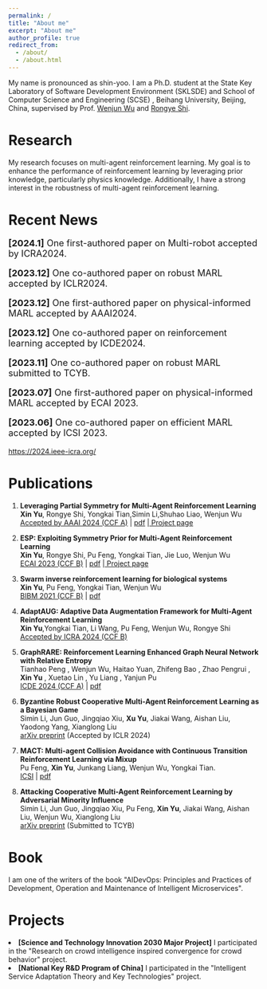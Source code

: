 ```yaml
---
permalink: /
title: "About me"
excerpt: "About me"
author_profile: true
redirect_from: 
  - /about/
  - /about.html
---
```


My name is pronounced as shin-yoo. I am a Ph.D. student at the State Key Laboratory of Software Development Environment (SKLSDE) and School of Computer Science and Engineering (SCSE) , Beihang University, Beijing, China, supervised by Prof. <a href="https://www.researchgate.net/profile/Wenjun-Wu-15">Wenjun Wu</a> and <a href="https://rongyeshi.github.io/">Rongye Shi</a>.

Research
======
My research focuses on multi-agent reinforcement learning. My goal is to enhance the performance of reinforcement learning by leveraging prior knowledge, particularly physics knowledge. Additionally, I have a strong interest in the robustness of multi-agent reinforcement learning.

Recent News
======
<p style="font-size:18px"> <strong>[2024.1]</strong> One first-authored paper on Multi-robot accepted by ICRA2024.</p>
<p style="font-size:18px"> <strong>[2023.12]</strong> One co-authored paper on robust MARL accepted by ICLR2024.</p>
<p style="font-size:18px"> <strong>[2023.12]</strong> One first-authored paper on physical-informed MARL accepted by AAAI2024.</p>
<p style="font-size:18px"> <strong>[2023.12]</strong> One co-authored paper on reinforcement learning accepted by ICDE2024.</p>
<p style="font-size:18px"> <strong>[2023.11]</strong> One co-authored paper on robust MARL submitted to TCYB.</p>
<p style="font-size:18px"> <strong>[2023.07]</strong> One first-authored paper on physical-informed MARL accepted by ECAI 2023.</p>
<p style="font-size:18px"> <strong>[2023.06]</strong> One co-authored paper on efficient MARL accepted by ICSI 2023.</p>

https://2024.ieee-icra.org/

Publications
======
1. **Leveraging Partial Symmetry for Multi-Agent Reinforcement Learning** <br>**Xin Yu**, Rongye Shi, Yongkai Tian,Simin Li,Shuhao Liao, Wenjun Wu <br> <a href="https://aaai.org/aaai-conference/">Accepted by AAAI 2024 (CCF A)</a> $\vert$ <a href="../files/pse.pdf">pdf</a> $\vert$<a href="https://xinyu-site.github.io/PSE/"> Project page</a>
2. **ESP: Exploiting Symmetry Prior for Multi-Agent Reinforcement Learning** <br>**Xin Yu**, Rongye Shi, Pu Feng, Yongkai Tian, Jie Luo, Wenjun Wu <br><a href="https://ecai2023.eu/">ECAI 2023 (CCF B)</a> $\vert$ <a href="../files/ecai.pdf">pdf</a> $\vert$<a href="https://xinyu-site.github.io/esp-marl"> Project page</a>
3. **Swarm inverse reinforcement learning for biological systems** <br>**Xin Yu**, Pu Feng, Yongkai Tian, Wenjun Wu<br><a href="https://ieeebibm.org/BIBM2021/">BIBM 2021 (CCF B)</a> $\vert$ <a href="../files/bibm.pdf">pdf</a> 
4. **AdaptAUG: Adaptive Data Augmentation Framework for Multi-Agent Reinforcement Learning** <br>**Xin Yu**,Yongkai Tian, Li Wang, Pu Feng, Wenjun Wu, Rongye Shi<br> <a href="https://2024.ieee-icra.org/">Accepted by ICRA 2024 (CCF B)</a> 

5. **GraphRARE: Reinforcement Learning Enhanced Graph Neural Network with Relative Entropy** <br>Tianhao Peng , Wenjun Wu, Haitao Yuan, Zhifeng Bao , Zhao Pengrui , **Xin Yu** , Xuetao Lin , Yu Liang , Yanjun Pu
 <br> <a href="https://icde2024.github.io/">ICDE 2024 (CCF A)</a> $\vert$ <a href="../files/graphrare.pdf">pdf</a> 
1. **Byzantine Robust Cooperative Multi-Agent Reinforcement Learning as a Bayesian Game** <br>Simin Li, Jun Guo, Jingqiao Xiu, **Xu Yu**, Jiakai Wang, Aishan Liu, Yaodong Yang, Xianglong Liu<br><a href="https://arxiv.org/pdf/2305.12872.pdf">arXiv preprint</a> (Accepted by ICLR 2024)
2. **MACT: Multi-agent Collision Avoidance with Continuous Transition Reinforcement Learning via Mixup** <br>Pu Feng, **Xin Yu**, Junkang Liang, Wenjun Wu, Yongkai Tian. <br><a href="https://link.springer.com/conference/swarm">ICSI</a> $\vert$ <a href="../files/icsi.pdf">pdf</a>
3. **Attacking Cooperative Multi-Agent Reinforcement Learning by Adversarial Minority Influence** <br>Simin Li, Jun Guo, Jingqiao Xiu, Pu Feng, **Xin Yu**, Jiakai Wang, Aishan Liu, Wenjun Wu, Xianglong Liu<br>
<a href="https://arxiv.org/pdf/2302.03322.pdf">arXiv preprint</a> (Submitted to TCYB)

Book
======
I am one of the writers of the book "AIDevOps: Principles and Practices of Development, Operation and Maintenance of Intelligent Microservices".

Projects
======
  <li><strong>[Science and Technology Innovation 2030 Major Project]</strong> I participated in the "Research on crowd intelligence inspired convergence for crowd behavior" project.     
  </li>
  
  <li><strong>[National Key R&D Program of China]</strong> I participated in the "Intelligent Service Adaptation Theory and Key Technologies" project. 
</li>